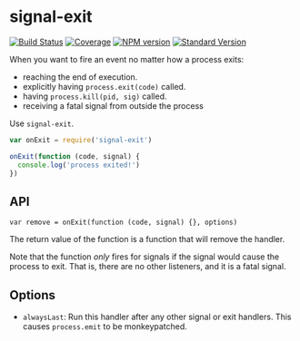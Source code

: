 # signal-exit

[![Build Status](https://travis-ci.org/tapjs/signal-exit.png)](https://travis-ci.org/tapjs/signal-exit)
[![Coverage](https://coveralls.io/repos/tapjs/signal-exit/badge.svg?branch=master)](https://coveralls.io/r/tapjs/signal-exit?branch=master)
[![NPM version](https://img.shields.io/npm/v/signal-exit.svg)](https://www.npmjs.com/package/signal-exit)
[![Standard Version](https://img.shields.io/badge/release-standard%20version-brightgreen.svg)](https://github.com/conventional-changelog/standard-version)

When you want to fire an event no matter how a process exits:

* reaching the end of execution.
* explicitly having `process.exit(code)` called.
* having `process.kill(pid, sig)` called.
* receiving a fatal signal from outside the process

Use `signal-exit`.

```js
var onExit = require('signal-exit')

onExit(function (code, signal) {
  console.log('process exited!')
})
```

## API

`var remove = onExit(function (code, signal) {}, options)`

The return value of the function is a function that will remove the
handler.

Note that the function *only* fires for signals if the signal would
cause the process to exit. That is, there are no other listeners, and
it is a fatal signal.

## Options

* `alwaysLast`: Run this handler after any other signal or exit
  handlers. This causes `process.emit` to be monkeypatched.
